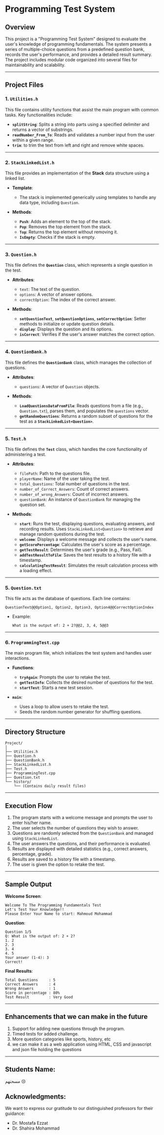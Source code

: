 
# Programming Test System

## Overview
This project is a "Programming Test System" designed to evaluate the user's knowledge of programming fundamentals. The system presents a series of multiple-choice questions from a predefined question bank, records the user's performance, and provides a detailed result summary. The project includes modular code organized into several files for maintainability and scalability.

---

## Project Files

### 1. `Utilities.h`
This file contains utility functions that assist the main program with common tasks. Key functionalities include:

- **`splitString`**: Splits a string into parts using a specified delimiter and returns a vector of substrings.
- **`readNumber_From_To`**: Reads and validates a number input from the user within a given range.
- **`trim`**: to trim the text from left and right and remove white spaces.

---

### 2. `StackLinkedList.h`
This file provides an implementation of the **Stack** data structure using a linked list.

- **Template**:
  - The stack is implemented generically using templates to handle any data type, including `Question`.

- **Methods**:
  - **`Push`**: Adds an element to the top of the stack.
  - **`Pop`**: Removes the top element from the stack.
  - **`Top`**: Returns the top element without removing it.
  - **`IsEmpty`**: Checks if the stack is empty.

---

### 3. `Question.h`
This file defines the **`Question`** class, which represents a single question in the test.

- **Attributes**:
  - `text`: The text of the question.
  - `options`: A vector of answer options.
  - `correctOption`: The index of the correct answer.

- **Methods**:
  - **`setQuestionText`**, **`setQuestionOptions`**, **`setCorrectOption`**: Setter methods to initialize or update question details.
  - **`display`**: Displays the question and its options.
  - **`isCorrect`**: Verifies if the user's answer matches the correct option.

---

### 4. `QuestionBank.h`
This file defines the **`QuestionBank`** class, which manages the collection of questions.

- **Attributes**:
  - `questions`: A vector of `Question` objects.

- **Methods**:
  - **`LoadQuestionsDataFromFile`**: Reads questions from a file (e.g., `Question.txt`), parses them, and populates the `questions` vector.
  - **`getRandomQuestions`**: Returns a random subset of questions for the test as a **`StackLinkedList<Question>`**.

---

### 5. `Test.h`
This file defines the **`Test`** class, which handles the core functionality of administering a test.

- **Attributes**:
  - `filePath`: Path to the questions file.
  - `playerName`: Name of the user taking the test.
  - `total_Questions`: Total number of questions in the test.
  - `number_of_Correct_Answers`: Count of correct answers.
  - `number_of_wrong_Answers`: Count of incorrect answers.
  - `questionBank`: An instance of `QuestionBank` for managing the question set.

- **Methods**:
  - **`start`**: Runs the test, displaying questions, evaluating answers, and recording results. Uses `StackLinkedList<Question>` to retrieve and manage random questions during the test.
  - **`welcome`**: Displays a welcome message and collects the user's name.
  - **`getScorePercentage`**: Calculates the user's score as a percentage.
  - **`getTestResult`**: Determines the user's grade (e.g., Pass, Fail).
  - **`addTestResultToFile`**: Saves the test results to a history file with a timestamp.
  - **`calculatingTestResult`**: Simulates the result calculation process with a loading effect.

---

### 5. `Question.txt`
This file acts as the database of questions. Each line contains:

```
QuestionText@@Option1, Option2, Option3, Option4@@CorrectOptionIndex
```

- Example:
  ```
  What is the output of: 2 + 2?@@2, 3, 4, 5@@3
  ```

---

### 6. `ProgrammingTest.cpp`
The main program file, which initializes the test system and handles user interactions.

- **Functions**:
  - **`tryAgain`**: Prompts the user to retake the test.
  - **`getTestInfo`**: Collects the desired number of questions for the test.
  - **`startTest`**: Starts a new test session.

- **`main`**:
  - Uses a loop to allow users to retake the test.
  - Seeds the random number generator for shuffling questions.

---

## Directory Structure

```
Project/
│
├── Utilities.h
├── Question.h
├── QuestionBank.h
├── StackLinkedList.h
├── Test.h
├── ProgrammingTest.cpp
├── Question.txt
└── history/
    └── (Contains daily result files)
```

---

## Execution Flow

1. The program starts with a welcome message and prompts the user to enter his/her name.
2. The user selects the number of questions they wish to answer.
3. Questions are randomly selected from the `QuestionBank` and managed using `StackLinkedList`.
4. The user answers the questions, and their performance is evaluated.
5. Results are displayed with detailed statistics (e.g., correct answers, percentage, grade).
6. Results are saved to a history file with a timestamp.
7. The user is given the option to retake the test.

---

## Sample Output

**Welcome Screen**:
```
Welcome To The Programming Fundamentals Test
Let's Test Your Knowledge!!
Please Enter Your Name to start: Mahmoud Mohammad
```

**Question**:
```
Question 1/5
Q: What is the output of: 2 + 2?
1. 2
2. 3
3. 4
4. 5
Your answer (1-4): 3
Correct!
```

**Final Results**:
```
Total Questions     : 5
Correct Answers     : 4
Wrong Answers       : 1
Score in percentage : 80%
Test Result         : Very Good
```

---

## Enhancements that we can make in the future

1. Support for adding new questions through the program.
2. Timed tests for added challenge.
3. More question categories like sports, history, etc
4. we can make it as a web application using HTML, CSS and javascript and json file holding the questions

---

## Students Name:
مسحتهم 😒

## Acknowledgments:
We want to express our gratitude to our distinguished professors for their guidance:
- Dr. Mostafa Ezzat
- Dr. Shahira Mohammad
